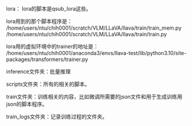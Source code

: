 lora：
lora的脚本是qsub_lora这些。

lora用到的那个脚本程序是：
/home/users/ntu/chih0001/scratch/VLM/LLaVA/llava/train/train_mem.py
/home/users/ntu/chih0001/scratch/VLM/LLaVA/llava/train/train.py

lora用的虚拟环境中的trainer的地址是：
/home/users/ntu/chih0001/anaconda3/envs/llava-test/lib/python3.10/site-packages/transformers/trainer.py



inference文件夹：批量推理

scripts文件夹：所有的相关的脚本。

train文件夹：训练相关的内容，比如微调所需要的json文件和用于生成训练用json的脚本程序。

train_logs文件夹：记录训练过程的文件夹。


